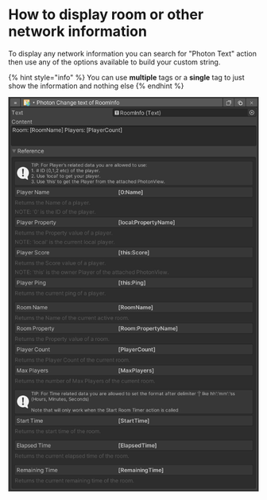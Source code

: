 # How to display room or other network information

To display any network information you can search for "Photon Text" action then use any of the options available to build your custom string.

{% hint style="info" %}
You can use **multiple** tags or a **single** tag to just show the information and nothing else
{% endhint %}

![Result string for this is: Room: YourRoomName Player: 3](<../../../.gitbook/assets/image (56).png>)



